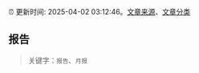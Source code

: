 :alarm_clock: 更新时间: 2025-04-02 03:12:46。[文章来源](/README.md)、[文章分类](/TAGS.md)

## 报告


> 关键字：`报告`、`月报`



